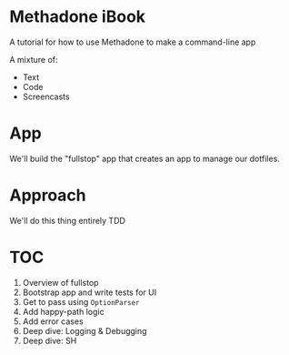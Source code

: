 # Methadone iBook

A tutorial for how to use Methadone to make a command-line app

A mixture of:

* Text
* Code
* Screencasts

# App

We'll build the "fullstop" app that creates an app to manage our dotfiles.

# Approach

We'll do this thing entirely TDD

# TOC

1. Overview of fullstop
2. Bootstrap app and write tests for UI
3. Get to pass using `OptionParser`
4. Add happy-path logic
5. Add error cases
6. Deep dive: Logging & Debugging
7. Deep dive: SH
